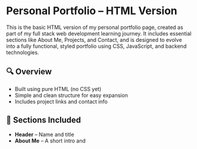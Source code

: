 # Personal Portfolio – HTML Version

This is the basic HTML version of my personal portfolio page, created as part of my full stack web development learning journey. It includes essential sections like About Me, Projects, and Contact, and is designed to evolve into a fully functional, styled portfolio using CSS, JavaScript, and backend technologies.

## 🔍 Overview
- Built using pure HTML (no CSS yet)
- Simple and clean structure for easy expansion
- Includes project links and contact info

## 📁 Sections Included
- **Header** – Name and title
- **About Me** – A short intro and
